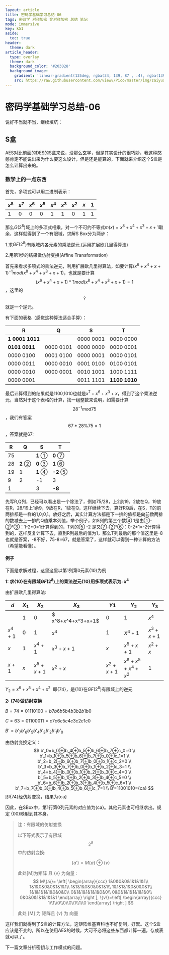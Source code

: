 ```yaml
---
layout: article
title: 密码学基础学习总结-06
tags: 密码学 对称加密 非对称加密 总结 笔记
mode: immersive
key: k51
aside:
  toc: true
header:
  theme: dark
article_header:
  type: overlay
  theme: dark
  background_color: '#203028'
  background_image:
    gradient: 'linear-gradient(135deg, rgba(34, 139, 87 , .4), rgba(139, 34, 139, .4))'
    src: https://raw.githubusercontent.com/viewv/Pico/master/img/zaiyuan.jpg
---
```


# 密码学基础学习总结-06

说好不当就不当，继续填坑：

## S盒

AES对比前面的DES的S盒来说，没那么玄学，但是其实设计的很巧妙，我这种憨憨肯定不能说出来为什么要这么设计，但是还是能算的，下面就来介绍这个S盒是怎么计算出来的。

### 数学上的一点东西

首先，多项式可以用二进制表示：

| $x^8$ | $x^7$ | $x^6$ | $x^5$ | $x^4$ | $x^3$ | $x^2$ | $x$  | $1$  |
| ----- | ----- | ----- | ----- | ----- | ----- | ----- | ---- | ---- |
| 1     | 0     | 0     | 0     | 1     | 1     | 0     | 1    | 1    |

那么$G(2^8)$域上的多项式相乘，对一个不可约不等式$m(x) = x^8 + x^4 + x^3 + x + 1$取余，这样就得到了一个有限域，求解S Box分为两步：

1.求$GF(2^8)$有限域内各元素的乘法逆元.(运用扩展欧几里得算法)

2.用第1步的结果做仿射变换(Affine Transformation)

首先来看求多项式的乘法逆元，利用扩展欧几里得算法，如要计算$(x^6+x^4+x+1)^{-1}mod(x^8+x^4+x^3+x+1)$，也就是要计算$$(x^6+x^4+x+1)*?mod(x^8+x^4+x^3+x+1)=1$$，这里的$$?$$就是一个逆元。

有下面的表格（感觉这种算法适合手算）：

| R               | Q         | S         | T             |
| --------------- | --------- | --------- | ------------- |
| **1 0001 1011** |           | 0000 0001 | 0000 0000     |
| **0101 0011**   | 0000 0101 | 0000 0000 | 0000 0001     |
| 0000 0100       | 0001 0100 | 0000 0001 | 0000 0101     |
| 0000 0011       | 0000 0010 | 0001 0100 | 0100 0101     |
| 0000 0010       | 0000 0001 | 0010 1001 | 1000 1111     |
| 0000 0001       |           | 0011 1101 | **1100 1010** |

最后计算得到的结果就是1100,1010也就是$x^7 + x^6 + x^3 + x$，得到了这个乘法逆元，当然对于这个表格的计算，找一组整数来说明，如需要计算$$28^{-1}mod75$$，我们有答案$$67*28\%75=1$$，答案就是67:

| R    | Q       | S       | T        |
| ---- | ------- | ------- | -------- |
| 75   |         | **1** ① | **0** ⑦  |
| 28   | **2** ② | **0** ③ | **1** ⑥  |
| 19   | 1       | **1** ④ | **-2** ⑤ |
| 9    | 2       | -1      | 3        |
| 1    |         | 3       | **-8**   |

先写R,Q列，已经可以看出是一个除法了，例如75/28，上2余19，2放在Q，19放在R，28/19上1余9，9放在R，1放在Q，这样继续下去，算好RQ后，在S，T的前两排都是一样的1,0;0,1。放好之后，其实计算方法都是下一排的值都是向前数两排的数减去上一排的Q值乘本列值，举个例子，如S列的第三个数④ 1是由①-②*③：1-2\*0=1计算得到的，T列的⑤ -2 是又⑦-②\*⑥：0-2\*1=-2计算得到的，这样反复计算下去，直到R列最后的值为1，那么T列最后的那个值这里是-8也就是答案，-8不好，75-8=67，就是答案了，这样就可以得到一种计算的方法（希望能看懂）。

#### 例子

下面是求解过程，这里这里以第1列第0元素{10}为例 

**1: 求{10}在有限域$GF(2^8)$上的乘法逆元{10}用多项式表示为: $x^4$** 

由扩展欧几里得算法:

| $d$       | $X_1$ | $X_2$     | $X_3$              | $Y1$          | $Y_2$               | $Y_3$      |
| --------- | ----- | --------- | ------------------ | ------------- | ------------------- | ---------- |
|           | $1$   | $0$       | $ x^8+x^4+x^3+x+1$ | $0$           | $1$                 | $x^4$      |
| $x^4 + 1$ | $0$   | $1$       | $x^4$              | $1$           | $X^4+1$             | $x^3 +x+1$ |
| $x$       | $1$   | $x^4 + 1$ | $x^3 + x + 1$      | $x$           | $x ^ 5 + x + 1$     | $x^2 + x$  |
| $x+1$     | $x$   | $x^5+x+1$ | $x^2+x$            | $x^2 + x + 1$ | $x^6 + x^5+x^4+x^2$ | $1$        |

$Y_2=x^6+ x^5 + x^4+ x^2$  即{74}，是{10}在$GF(2^8)$有限域上的逆元

**2: {74}做仿射变换**

$B={74}=01110100 = b7b6b5b4b3b2b1b0$

$C={63}=01100011=c7c6c5c4c3c2c1c0$

$B’=b’_7b’_6b’_5b’_4b’_3b’_2b’_1b’_0$

由仿射变换定义：
$$
b’_0=b_0⊕b_4⊕b_5⊕b_6⊕b_7⊕c_0=0 \\
b’_1=b_1⊕b_5⊕b_6⊕b_7⊕b_0⊕c_1=1 \\
b’_2=b_2⊕b_6⊕b_7⊕b_0⊕b_1⊕c_2=0 \\
b’_3=b_3⊕b_7⊕b_0⊕b_1⊕b_2⊕c_3=1 \\
b’_4=b_4⊕b_0⊕b_1⊕b_2⊕b_3⊕c_4=0 \\
b’_5=b_5⊕b_1⊕b_2⊕b_3⊕b_4⊕c_5=0 \\
b’_6=b_6⊕b_2⊕b_3⊕b_4⊕b_5⊕c_6=1 \\
b’_7=b_7⊕b_3⊕b_4⊕b_5⊕b_6⊕c_7=1 \\
B’=11001010={ca}
$$
即{74}经仿射变换，结果为{ca}

因此，在SBox中，第1行第0列元素的对应值为{ca}。其他元素也可相继求出。规定 {00}映射到其本身。

> 注：有限域的仿射变换
>
> 以下等式表示了有限域$$2^8$$中的仿射变换:
>
> $$\{a'\} = M\{a\}\oplus\{v\}$$
>
> 此处[M]为矩阵 且 {v} 为向量 :
> $$
> M\{a\}= 
> \left[ \begin{array}{ccc}
> 1&0&0&0&1&1&1&1\\
> 1&1&0&0&0&1&1&1\\
> 1&1&1&0&0&0&1&1\\
> 1&1&1&1&0&0&0&1\\
> 1&1&1&1&1&0&0&0\\
> 0&1&1&1&1&1&0&0\\
> 0&0&1&1&1&1&1&0\\
> 0&0&0&1&1&1&1&1
> \end{array} 
> \right ],
> \{v\}=\left[ \begin{array}{ccc}
> 1\\1\\0\\0\\0\\1\\1\\0
> \end{array} 
> \right ]
> $$
>
>
> 此处 [M] 为 矩阵且 {*v*} 为 向量

这样我们就得到了S盒的计算方法，这矩阵维基百科也不好复制，好累。这个S盒应该是不变的，所以在使用AES的时候，大可不必将这些东西都计算一遍，存成表就可以了。

下一篇文章分析密钥与工作模式的问题。